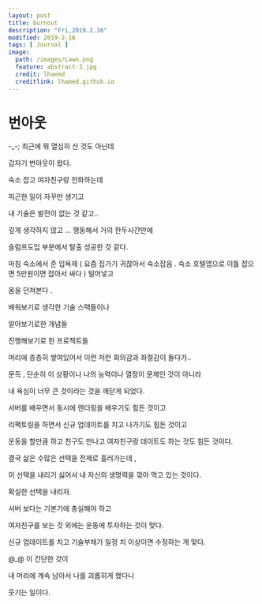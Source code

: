 ```yaml
---
layout: post
title: burnout
description: "Fri,2019.2.16"
modified: 2019-2-16
tags: [ Journal ]
image:
  path: /images/Lawn.png
  feature: abstract-3.jpg
  credit: lhaemd
  creditlink: lhamed.github.io
---
```


# 번아웃 
-_-; 최근에 뭐 열심히 산 것도 아닌데 

갑자기 번아웃이 왔다. 

숙소 잡고 여자친구랑 전화하는데 

피곤한 일이 자꾸만 생기고 

내 기술은 발전이 없는 것 같고.. 

깊게 생각하지 않고 ... 행동해서 거의 한두시간만에

슬럼프도입 부분에서 탈출 성공한 것 같다. 

마침 숙소에서 준 입욕제 ( 요즘 집가기 귀찮아서 숙소잡음 . 숙소 호텔앱으로 이틀 잡으면 5만원이면 잡아서 싸다 ) 털어넣고

몸을 던져본다 . 

배워보기로 생각한 기술 스택들이나 

알아보기로한 개념들 

진행해보기로 한 프로젝트들 

머리에 층층히 쌓여있어서 이런 저런 회의감과 좌절감이 들다가.. 

문득 , 단순히 이 상황이나 나의 능력이나 열정이 문제인 것이 아니라 

내 욕심이 너무 큰 것이라는 것을 깨닫게 되었다. 

서버를 배우면서 동시에 렌더링을 배우기도 힘든 것이고 

리팩토링을 하면서 신규 업데이트를 치고 나가기도 힘든 것이고 

운동을 할만큼 하고 친구도 만나고 여자친구랑 데이트도 하는 것도 힘든 것이다.

결국 삶은 수많은 선택을 전제로 흘러가는데 , 

이 선택을 내리기 싫어서 내 자신의 생명력을 깎아 먹고 있는 것이다. 

확실한 선택을 내리자. 

서버 보다는 기본기에 충실해야 하고

여자친구를 보는 것 외에는 운동에 투자하는 것이 맞다. 

신규 업데이트를 치고 기술부채가 일정 치 이상이면 수정하는 게 맞다. 

@_@ 이 간단한 것이

내 머리에 계속 남아서 나를 괴롭히게 했다니

웃기는 일이다. 





